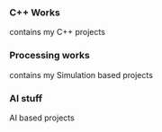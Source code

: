 ### C++ Works
  contains my C++ projects

### Processing works
  contains my Simulation based projects

### AI stuff 
  AI based projects
